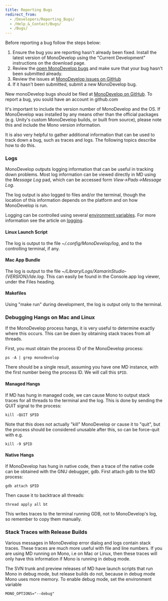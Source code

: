 ```yaml
---
title: Reporting Bugs
redirect_from:
  - /Developers/Reporting_Bugs/
  - /Help_&_Contact/Bugs/
  - /Bugs/
---
```



Before reporting a bug follow the steps below:
1.  Ensure the bug you are reporting hasn't already been fixed. Install the latest version of MonoDevelop using the "Current Development" instructions on the download page.
2.  Review the [open MonoDevelop bugs](https://bugzilla.xamarin.com/describecomponents.cgi?product=Xamarin%20Studio) and make sure that your bug hasn't been submitted already.
3.  Review the issues at [MonoDevelop issues on GitHub](https://github.com/mono/monodevelop/issues)
4.  If it hasn't been submitted, submit a new MonoDevelop bug.

New monoDevelop bugs should be filed at [MonoDevelop on GitHub](https://github.com/mono/monodevelop/issues).
To report a bug, you sould have an account in github.com

It's important to include the version number of MonoDevelop and the OS. If MonoDevelop was installed by any means other than the official packages (e.g. Unity's custom MonoDevelop builds, or built from source), please note this and include the Mono version information.

It is also very helpful to gather additional information that can be used to track down a bug, such as traces and logs. The following topics describe how to do this.

### Logs

MonoDevelop outputs logging information that can be useful in tracking down problems. Most log information can be viewed directly in MD using the *Message Log* pad, which can be accessed form *View-\>Pads-\>Message Log*.

The log output is also logged to files and/or the terminal, though the location of this information depends on the platform and on how MonoDevelop is run.

Logging can be controlled using several [environment variables](/developers/articles/environment-variables/#logging). For more information see the article on [logging](/developers/articles/logging/).

#### Linux Launch Script

The log is output to the file *~/.config/MonoDevelop/log*, and to the controlling terminal, if any.

#### Mac App Bundle

The log is output to the file *~/Library/Logs/XamarinStudio-{VERSION}/Ide.log*. This can easily be found in the Console.app log viewer, under the Files heading.

#### Makefiles

Using "make run" during development, the log is output only to the terminal.

### Debugging Hangs on Mac and Linux

If the MonoDevelop process hangs, it is very useful to determine exactly where this occurs. This can be doen by obtaining stack traces from all threads.

First, you must obtain the process ID of the MonoDevelop process:

`ps -A | grep monodevelop`

There should be a single result, assuming you have one MD instance, with the first number being the process ID. We will call this `$PID`.

#### Managed Hangs

If MD has hung in managed code, we can cause Mono to output stack traces for all threads to the terminal and the log. This is done by sending the QUIT signal to the process:

`kill -QUIT $PID`

Note that this does not actually "kill" MonoDevelop or cause it to "quit", but the process should be considered unusable after this, so can be force-quit with e.g.

`kill -9 $PID`

#### Native Hangs

If MonoDevelop has hung in native code, then a trace of the native code can be obtained with the GNU debugger, gdb. First attach gdb to the MD process:

`gdb attach $PID`

Then cause it to backtrace all threads:

`thread apply all bt`

This writes traces to the terminal running GDB, not to MonoDevelop's log, so remember to copy them manually.

### Stack Traces with Release Builds

Various messages in MonoDevelop error dialog and logs contain stack traces. These traces are much more useful with file and line numbers. If you are using MD running on Mono, i.e on Mac or Linux, then these traces will only have this information if Mono is running in debug mode.

The SVN trunk and preview releases of MD have launch scripts that run Mono in debug mode, but release builds do not, because in debug mode Mono uses more memory. To enable debug mode, set the environment variable

`MONO_OPTIONS="--debug"`



